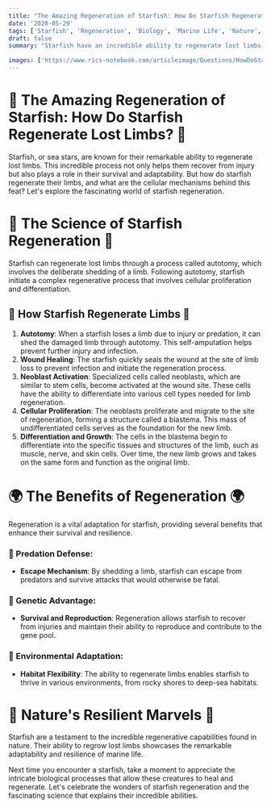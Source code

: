 ```yaml
---
title: "The Amazing Regeneration of Starfish: How Do Starfish Regenerate Lost Limbs?"
date: '2020-05-29'
tags: ['Starfish', 'Regeneration', 'Biology', 'Marine Life', 'Nature','Questions']
draft: false
summary: "Starfish have an incredible ability to regenerate lost limbs, a process that can take several months. In this blog post, we explore how starfish regenerate their limbs and the cellular mechanisms behind this remarkable feat."

images: ['https://www.rics-notebook.com/articleimage/Questions/HowDoStarfishRegenerate.png']
---
```


# 🌟 The Amazing Regeneration of Starfish: How Do Starfish Regenerate Lost Limbs? 🌟

Starfish, or sea stars, are known for their remarkable ability to regenerate lost limbs. This incredible process not only helps them recover from injury but also plays a role in their survival and adaptability. But how do starfish regenerate their limbs, and what are the cellular mechanisms behind this feat? Let's explore the fascinating world of starfish regeneration.

# 🔬 The Science of Starfish Regeneration 🔬

Starfish can regenerate lost limbs through a process called autotomy, which involves the deliberate shedding of a limb. Following autotomy, starfish initiate a complex regenerative process that involves cellular proliferation and differentiation.

## 🧠 How Starfish Regenerate Limbs 🧠

1. **Autotomy**: When a starfish loses a limb due to injury or predation, it can shed the damaged limb through autotomy. This self-amputation helps prevent further injury and infection.
2. **Wound Healing**: The starfish quickly seals the wound at the site of limb loss to prevent infection and initiate the regeneration process.
3. **Neoblast Activation**: Specialized cells called neoblasts, which are similar to stem cells, become activated at the wound site. These cells have the ability to differentiate into various cell types needed for limb regeneration.
4. **Cellular Proliferation**: The neoblasts proliferate and migrate to the site of regeneration, forming a structure called a blastema. This mass of undifferentiated cells serves as the foundation for the new limb.
5. **Differentiation and Growth**: The cells in the blastema begin to differentiate into the specific tissues and structures of the limb, such as muscle, nerve, and skin cells. Over time, the new limb grows and takes on the same form and function as the original limb.

# 🌍 The Benefits of Regeneration 🌍

Regeneration is a vital adaptation for starfish, providing several benefits that enhance their survival and resilience.

### 🦀 Predation Defense:
- **Escape Mechanism**: By shedding a limb, starfish can escape from predators and survive attacks that would otherwise be fatal.

### 🧬 Genetic Advantage:
- **Survival and Reproduction**: Regeneration allows starfish to recover from injuries and maintain their ability to reproduce and contribute to the gene pool.

### 🦑 Environmental Adaptation:
- **Habitat Flexibility**: The ability to regenerate limbs enables starfish to thrive in various environments, from rocky shores to deep-sea habitats.

# 🌟 Nature's Resilient Marvels 🌟

Starfish are a testament to the incredible regenerative capabilities found in nature. Their ability to regrow lost limbs showcases the remarkable adaptability and resilience of marine life.

Next time you encounter a starfish, take a moment to appreciate the intricate biological processes that allow these creatures to heal and regenerate. Let's celebrate the wonders of starfish regeneration and the fascinating science that explains their incredible abilities.
